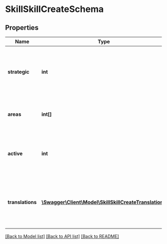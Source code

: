 # SkillSkillCreateSchema

## Properties
Name | Type | Description | Notes
------------ | ------------- | ------------- | -------------
**strategic** | **int** | If the created skill should be company strategic 1 &#x3D; yes 0 &#x3D; no. Default - 0 | [optional] 
**areas** | **int[]** | List of area ids(areas where the skill will be included) | 
**active** | **int** | If the created skill should be active 1 &#x3D; active 0 &#x3D; inactive. Default - 1 | [optional] 
**translations** | [**\Swagger\Client\Model\SkillSkillCreateTranslations**](SkillSkillCreateTranslations.md) | Array of translations,  the system default language translation is mandatory | 

[[Back to Model list]](../README.md#documentation-for-models) [[Back to API list]](../README.md#documentation-for-api-endpoints) [[Back to README]](../README.md)


